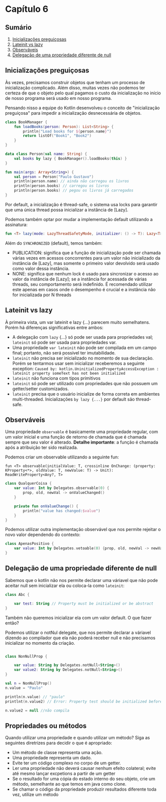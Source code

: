 # Capítulo 6

## Sumário

1. [Inicializações preguiçosas](#inicializações-preguiçosas)
2. [Lateinit vs lazy](#Lateinit-vs-lazy)
3. [Observáveis](#Observáveis)
4. [Delegação de uma propriedade diferente de null](#Delegação-de-uma-propriedade-diferente-de-null)

## Inicializações preguiçosas

Às vezes, precisamos construir objetos que tenham um processo de inicialização complicado. Além disso, muitas vezes não podemos ter certeza de que o objeto pelo qual pagamos o custo da inicialização no início de nosso programa será usado em nosso programa.

Pensando nisso a equipe do Kotlin desenvolveu o conceito de "inicialização preguiçosa" para impedir a inicialização desnecessária de objetos.

```kotlin
class BookManager {
    fun loadBooks(person: Person): List<String> {
        println("Load books for ${person.name}")
        return listOf("Book1", "Book2")
    }
}

data class Person(val name: String) {
    val books by lazy { BookManager().loadBooks(this) }
}

fun main(args: Array<String>) {
    val person = Person("Paulo Gustavo")
    println(person.name) // ainda não carregou os livros
    println(person.books) // carregou os livros
    println(person.books) // pegou os livros já carregados
}
```

Por default, a inicialização é thread-safe, o sistema usa locks para garantir que uma única thread possa inicializar a instância de [Lazy].

Podemos também optar por mudar a implementação default utilizando a assinatura:

```kotlin
fun <T> lazy(mode: LazyThreadSafetyMode, initializer: () -> T): Lazy<T>
```

Além do `SYNCHRONIZED` (default), temos também:

- PUBLICATION: significa que a função de inicialização pode ser chamada várias vezes em acessos concorrentes para um valor não inicializado da instância de [Lazy], mas somente o primeiro valor devolvido será usado como valor dessa instância.
- NONE: significa que nenhum lock é usado para sincronizar o acesso ao valor da instância de [Lazy]; se a instância for acessada de várias threads, seu comportamento será indefinido. É recomendado utilizar este apenas em casos onde o desempenho é crucial e a instância não for inicializada por N threads

## Lateinit vs lazy

À primeira vista, um var lateinit e lazy {...} parecem muito semelhatens. Porém há diferenças significativas entre ambos:

- A delegação com `lazy` {...} só pode ser usada para propriedades val; `lateinit` só pode ser usada para propriedades var.
- Uma propriedade `var lateinit` não pode ser compilada em um campo final; portanto, não será possível ter imutabilidade.
- `lateinit` não precisa ser inicializado no momento de sua declaração. Porém se tentarmos usar sem inicializar receberemos a seguinte exception: `Caused by: kotlin.UninitializedPropertyAccessException : lateinit property someText has not been initialized`
- `lateinit` não funciona com tipos primitivos
- `lateinit` só pode ser utilizado com propriedades que não possuem um getter/setter customizados.
- `lateinit` precisa que o usuário inicialize de forma correta em ambientes multi-threaded. Inicializações `by lazy {...}` por default são thread-safe.

## Observáveis

Uma propriedade `observable` é basicamente uma propriedade regular, com um valor inicial e uma função de retorno de chamada que é chamada sempre que seu valor é alterado. **Detalhe importante**: a função é chamada após a atribuição ter sido realizada.

Podemos criar um observable utilizando a seguinte fun:

```kotin
fun <T> observable(initialValue: T, crossinline OnChange: (property: KProperty<*>, oldValue: T, newValue: T) -> Unit): ReadWriteProperty<Any?, T>
```

```kotlin
class QualquerCoisa {
    var value: Int by Delegates.observable(0) {
        prop, old, newVal -> onValueChanged()
    }

    private fun onValueChange() {
        println("value has changed:$value")
    }
}
```

Podemos utilizar outra implementação observável que nos permite rejeitar o novo valor dependendo do contexto:

```kotlin
class ApenasPositivo {
    var value: Int by Delegates.vetoable(0) {prop, old, newVal -> newVal >= 0 }
}
```

## Delegação de uma propriedade diferente de null

Sabemos que o kotlin não nos permite declarar uma váriavel que não pode aceitar null sem inicializar ela ou coloca-la como `lateinit`:

```kotlin
class Abc {

    var test: String // Property must be initialized or be abstract
}
```

Também não queremos inicializar ela com um valor default. O que fazer então?

Podemos utilizar o notNul delegate, que nos permite declarar a váriavel dizendo ao compilador que ela não poderá receber null e não precisamos inicializar no momento da criação.

```kotlin

class NonNullProp {

    var value: String by Delegates.notNull<String>()
    var value2: String by Delegates.notNull<String>()
}

val n = NonNullProp()
n.value = "Paulo"

println(n.value) // "paulo"
printlnt(n.value2) // Error: Property test should be initialized before get.

n.value2 = null //não compila

```

## Propriedades ou métodos

Quando utilizar uma propriedade e quando utilizar um método? Siga as seguintes diretrizes para decidir o que é apropriado:

- Um método de classe representa uma ação.
- Uma propriedade representa um dado.
- Evite ter um código complexo no corpo de um getter.
- Ler uma propriedade não deverá causar nenhum efeito colateral; evite até mesmo lançar excpetions a partir de um getter
- Se o resultado for uma cópia do estado interno do seu objeto, crie um método, semelhante ao que temos em java como clone.
- Se chamar o código da propriedade produzir resultados diferente toda vez, utilize um método

